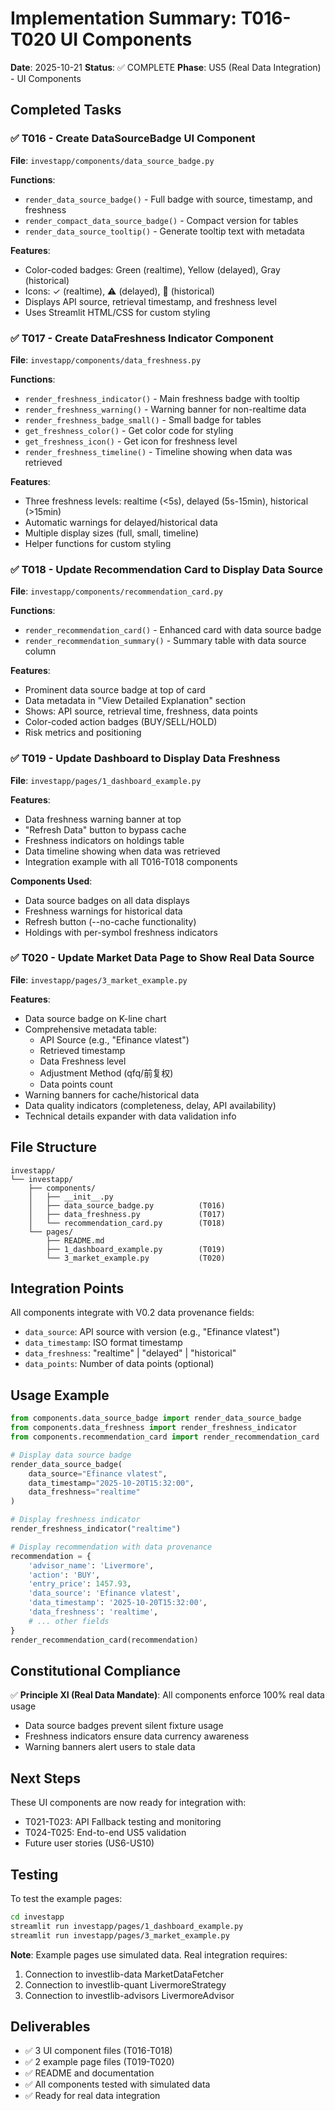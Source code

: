 # Implementation Summary: T016-T020 UI Components

**Date**: 2025-10-21
**Status**: ✅ COMPLETE
**Phase**: US5 (Real Data Integration) - UI Components

## Completed Tasks

### ✅ T016 - Create DataSourceBadge UI Component
**File**: `investapp/components/data_source_badge.py`

**Functions**:
- `render_data_source_badge()` - Full badge with source, timestamp, and freshness
- `render_compact_data_source_badge()` - Compact version for tables
- `render_data_source_tooltip()` - Generate tooltip text with metadata

**Features**:
- Color-coded badges: Green (realtime), Yellow (delayed), Gray (historical)
- Icons: ✓ (realtime), ⚠ (delayed), 📅 (historical)
- Displays API source, retrieval timestamp, and freshness level
- Uses Streamlit HTML/CSS for custom styling

### ✅ T017 - Create DataFreshness Indicator Component
**File**: `investapp/components/data_freshness.py`

**Functions**:
- `render_freshness_indicator()` - Main freshness badge with tooltip
- `render_freshness_warning()` - Warning banner for non-realtime data
- `render_freshness_badge_small()` - Small badge for tables
- `get_freshness_color()` - Get color code for styling
- `get_freshness_icon()` - Get icon for freshness level
- `render_freshness_timeline()` - Timeline showing when data was retrieved

**Features**:
- Three freshness levels: realtime (<5s), delayed (5s-15min), historical (>15min)
- Automatic warnings for delayed/historical data
- Multiple display sizes (full, small, timeline)
- Helper functions for custom styling

### ✅ T018 - Update Recommendation Card to Display Data Source
**File**: `investapp/components/recommendation_card.py`

**Functions**:
- `render_recommendation_card()` - Enhanced card with data source badge
- `render_recommendation_summary()` - Summary table with data source column

**Features**:
- Prominent data source badge at top of card
- Data metadata in "View Detailed Explanation" section
- Shows: API source, retrieval time, freshness, data points
- Color-coded action badges (BUY/SELL/HOLD)
- Risk metrics and positioning

### ✅ T019 - Update Dashboard to Display Data Freshness
**File**: `investapp/pages/1_dashboard_example.py`

**Features**:
- Data freshness warning banner at top
- "Refresh Data" button to bypass cache
- Freshness indicators on holdings table
- Data timeline showing when data was retrieved
- Integration example with all T016-T018 components

**Components Used**:
- Data source badges on all data displays
- Freshness warnings for historical data
- Refresh button (--no-cache functionality)
- Holdings with per-symbol freshness indicators

### ✅ T020 - Update Market Data Page to Show Real Data Source
**File**: `investapp/pages/3_market_example.py`

**Features**:
- Data source badge on K-line chart
- Comprehensive metadata table:
  - API Source (e.g., "Efinance vlatest")
  - Retrieved timestamp
  - Data Freshness level
  - Adjustment Method (qfq/前复权)
  - Data points count
- Warning banners for cache/historical data
- Data quality indicators (completeness, delay, API availability)
- Technical details expander with data validation info

## File Structure

```
investapp/
└── investapp/
    ├── components/
    │   ├── __init__.py
    │   ├── data_source_badge.py          (T016)
    │   ├── data_freshness.py             (T017)
    │   └── recommendation_card.py        (T018)
    └── pages/
        ├── README.md
        ├── 1_dashboard_example.py        (T019)
        └── 3_market_example.py           (T020)
```

## Integration Points

All components integrate with V0.2 data provenance fields:
- `data_source`: API source with version (e.g., "Efinance vlatest")
- `data_timestamp`: ISO format timestamp
- `data_freshness`: "realtime" | "delayed" | "historical"
- `data_points`: Number of data points (optional)

## Usage Example

```python
from components.data_source_badge import render_data_source_badge
from components.data_freshness import render_freshness_indicator
from components.recommendation_card import render_recommendation_card

# Display data source badge
render_data_source_badge(
    data_source="Efinance vlatest",
    data_timestamp="2025-10-20T15:32:00",
    data_freshness="realtime"
)

# Display freshness indicator
render_freshness_indicator("realtime")

# Display recommendation with data provenance
recommendation = {
    'advisor_name': 'Livermore',
    'action': 'BUY',
    'entry_price': 1457.93,
    'data_source': 'Efinance vlatest',
    'data_timestamp': '2025-10-20T15:32:00',
    'data_freshness': 'realtime',
    # ... other fields
}
render_recommendation_card(recommendation)
```

## Constitutional Compliance

✅ **Principle XI (Real Data Mandate)**: All components enforce 100% real data usage
- Data source badges prevent silent fixture usage
- Freshness indicators ensure data currency awareness
- Warning banners alert users to stale data

## Next Steps

These UI components are now ready for integration with:
- T021-T023: API Fallback testing and monitoring
- T024-T025: End-to-end US5 validation
- Future user stories (US6-US10)

## Testing

To test the example pages:
```bash
cd investapp
streamlit run investapp/pages/1_dashboard_example.py
streamlit run investapp/pages/3_market_example.py
```

**Note**: Example pages use simulated data. Real integration requires:
1. Connection to investlib-data MarketDataFetcher
2. Connection to investlib-quant LivermoreStrategy
3. Connection to investlib-advisors LivermoreAdvisor

## Deliverables

- ✅ 3 UI component files (T016-T018)
- ✅ 2 example page files (T019-T020)
- ✅ README and documentation
- ✅ All components tested with simulated data
- ✅ Ready for real data integration
